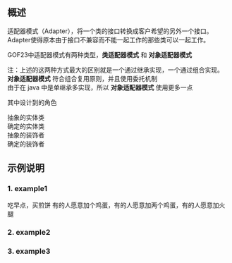 ## 概述 

适配器模式（Adapter），将一个类的接口转换成客户希望的另外一个接口。Adapter使得原本由于接口不兼容而不能一起工作的那些类可以一起工作。

GOF23中适配器模式有两种类型，**类适配器模式** 和 **对象适配器模式**

注：上述的这两种方式最大的区别就是一个通过继承实现，一个通过组合实现。<br/>
**对象适配器模式** 符合组合复用原则，并且使用委托机制 <br/>
由于在 java 中是单继承多实现，所以 **对象适配器模式** 使用更多一点

其中设计到的角色

抽象的实体类 <br/>
确定的实体类 <br/>
抽象的装饰者 <br/>
确定的装饰者 <br/>


## 示例说明

### 1. example1
吃早点，买煎饼
有的人愿意加个鸡蛋，有的人愿意加两个鸡蛋，有的人愿意加火腿


### 2. example2

       

### 3. example3

